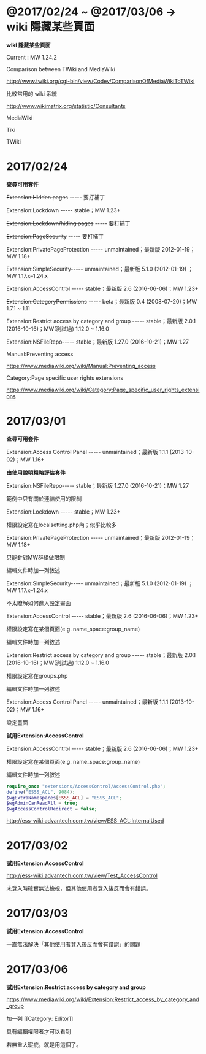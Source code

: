# @2017/02/24 ~ @2017/03/06  → wiki 隱藏某些頁面

**wiki 隱藏某些頁面**

Current : MW 1.24.2

Comparison between TWiki and MediaWiki

http://www.twiki.org/cgi-bin/view/Codev/ComparisonOfMediaWikiToTWiki

比較常用的 wiki 系統

http://www.wikimatrix.org/statistic/Consultants

MediaWiki

Tiki

TWiki

# 2017/02/24

**查尋可用套件**

~~Extension:Hidden pages~~ ----- 要打補丁

Extension:Lockdown ----- stable；MW 1.23+

~~Extension:Lockdown/hiding pages~~ ----- 要打補丁

~~Extension:PageSecurity~~ ----- 要打補丁

Extension:PrivatePageProtection ----- unmaintained；最新版 2012-01-19；MW 1.18+

Extension:SimpleSecurity----- unmaintained；最新版 5.1.0 (2012-01-19) ；MW 1.17.x–1.24.x

Extension:AccessControl ----- stable；最新版 2.6 (2016-06-06)；MW 1.23+

~~Extension:CategoryPermissions~~ ----- beta；最新版 0.4 (2008-07-20)；MW 1.7.1 ~ 1.11

Extension:Restrict access by category and group ----- stable；最新版 2.0.1 (2016-10-16)；MW(測試過) 1.12.0 ~ 1.16.0

Extension:NSFileRepo----- stable；最新版 1.27.0 (2016-10-21)；MW 1.27

Manual:Preventing access

https://www.mediawiki.org/wiki/Manual:Preventing_access

Category:Page specific user rights extensions

https://www.mediawiki.org/wiki/Category:Page_specific_user_rights_extensions

# 2017/03/01

**查尋可用套件**

Extension:Access Control Panel ----- unmaintained；最新版 1.1.1 (2013-10-02)；MW 1.16+

**由使用說明粗略評估套件**

Extension:NSFileRepo----- stable；最新版 1.27.0 (2016-10-21)；MW 1.27

範例中只有關於連結使用的限制

Extension:Lockdown ----- stable；MW 1.23+

權限設定寫在localsetting.php內；似乎比較多

Extension:PrivatePageProtection ----- unmaintained；最新版 2012-01-19；MW 1.18+

只能針對MW群組做限制

編輯文件時加一列敘述

Extension:SimpleSecurity----- unmaintained；最新版 5.1.0 (2012-01-19) ；MW 1.17.x–1.24.x

不太瞭解如何進入設定畫面

Extension:AccessControl ----- stable；最新版 2.6 (2016-06-06)；MW 1.23+

權限設定寫在某個頁面(e.g. name_space:group_name)

編輯文件時加一列敘述

Extension:Restrict access by category and group ----- stable；最新版 2.0.1 (2016-10-16)；MW(測試過) 1.12.0 ~ 1.16.0

權限設定寫在groups.php

編輯文件時加一列敘述

Extension:Access Control Panel ----- unmaintained；最新版 1.1.1 (2013-10-02)；MW 1.16+

設定畫面

**試用Extension:AccessControl**

Extension:AccessControl ----- stable；最新版 2.6 (2016-06-06)；MW 1.23+

權限設定寫在某個頁面(e.g. name_space:group_name)

編輯文件時加一列敘述

```php
require_once "extensions/AccessControl/AccessControl.php";
define("ESSS_ACL", 9084);
$wgExtraNamespaces[ESSS_ACL] = "ESSS_ACL";
$wgAdminCanReadAll = true;
$wgAccessControlRedirect = false;
```

http://ess-wiki.advantech.com.tw/view/ESS_ACL:InternalUsed

# 2017/03/02

**試用Extension:AccessControl**

http://ess-wiki.advantech.com.tw/view/Test_AccessControl

未登入時確實無法檢視，但其他使用者登入後反而會有錯誤。

# 2017/03/03

**試用Extension:AccessControl**

一直無法解決「其他使用者登入後反而會有錯誤」的問題

# 2017/03/06

**試用Extension:Restrict access by category and group**

https://www.mediawiki.org/wiki/Extension:Restrict_access_by_category_and_group

加一列 [[Category: Editor]]

具有編輯權限者才可以看到

若無重大瑕疵，就是用這個了。